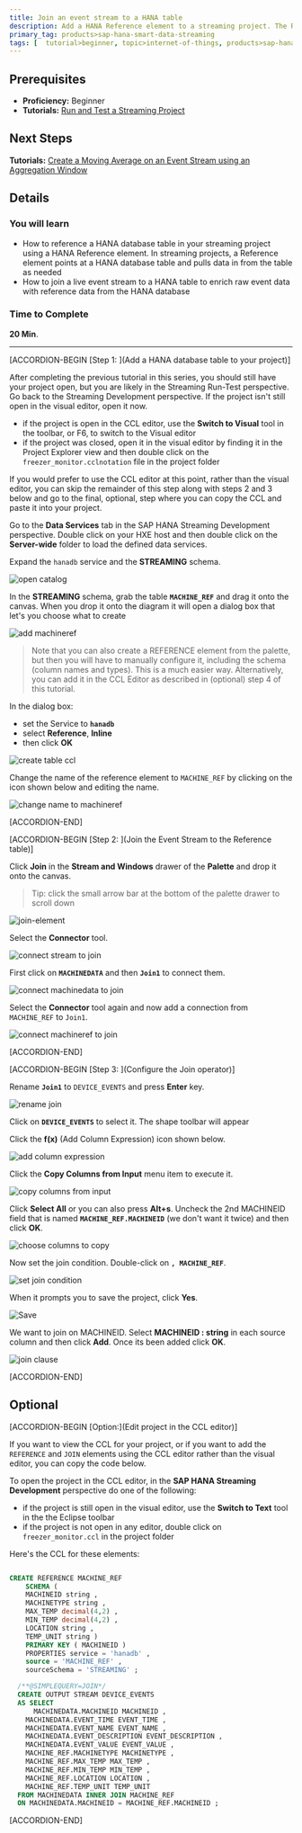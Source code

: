 ```yaml
---
title: Join an event stream to a HANA table
description: Add a HANA Reference element to a streaming project. The Reference element is a proxy for a HANA table, allowing the HANA table to be accessed within the streaming project. Then, using a Join operator, join the input stream to the HANA table to enrich the incoming events with reference data from the HANA database.
primary_tag: products>sap-hana-smart-data-streaming
tags: [  tutorial>beginner, topic>internet-of-things, products>sap-hana-smart-data-streaming, products>sap-hana\,-express-edition   ]
---
```

## Prerequisites  
 - **Proficiency:** Beginner
 - **Tutorials:** [Run and Test a Streaming Project](https://www.sap.com/developer/tutorials/sds-run-test.html)

## Next Steps
   **Tutorials:** [Create a Moving Average on an Event Stream using an Aggregation Window](https://www.sap.com/developer/tutorials/sds-event-stream-moving-average.html)

## Details
### You will learn  
 - How to reference a HANA database table in your streaming project using a HANA Reference element.  In streaming projects, a Reference element points at a HANA database table and pulls data in from the table as needed
 - How to join a live event stream to a HANA table to enrich raw event data with reference data from the HANA database

### Time to Complete
**20 Min**.

---

[ACCORDION-BEGIN [Step 1: ](Add a HANA database table to your project)]

After completing the previous tutorial in this series, you should still have your project open, but you are likely in the Streaming Run-Test perspective.  Go back to the Streaming Development perspective.  If the project isn't still open in the visual editor, open it now.

- if the project is open in the CCL editor, use the **Switch to Visual** tool in the toolbar, or F6, to switch to the Visual editor
- if the project was closed, open it in the visual editor by finding it in the Project Explorer view and then double click on the `freezer_monitor.cclnotation` file in the project folder

If you would prefer to use the CCL editor at this point, rather than the visual editor, you can skip the remainder of this step along with steps 2 and 3 below and go to the final, optional, step where you can copy the CCL and paste it into your project.  

Go to the **Data Services** tab in the SAP HANA Streaming Development perspective. Double click on your HXE host and then double click on the **Server-wide** folder to load the defined data services.

Expand the `hanadb` service and the **STREAMING** schema.

![open catalog](2-open-catalog.png)

In the **STREAMING** schema, grab the table **`MACHINE_REF`** and drag it onto the canvas. When you drop it onto the diagram it will open a dialog box that let's you choose what to create

![add machineref](3-add-machineref.png)

> Note that you can also create a REFERENCE element from the palette, but then you will have to manually configure it, including the schema (column names and types).  This is a much easier way. Alternatively, you can add it in the CCL Editor as described in (optional) step 4 of this tutorial.

In the dialog box:

- set the Service to **`hanadb`**
- select **Reference**, **Inline**
- then click **OK**

![create table ccl](4-create-table-ccl.png)

Change the name of the reference element to `MACHINE_REF` by clicking on the icon shown below and editing the name.

![change name to machineref](5-change-name-to-machineref.png)


[ACCORDION-END]

[ACCORDION-BEGIN [Step 2: ](Join the Event Stream to the Reference table)]

Click **Join** in the **Stream and Windows** drawer of the **Palette** and drop it onto the canvas.

> Tip: click the small arrow bar at the bottom of the palette drawer to scroll down

![join-element](1-join-element.png)

Select the **Connector** tool.

![connect stream to join](2-connect-stream-to-join.png)

First click on **`MACHINEDATA`** and then **`Join1`** to connect them.

![connect machinedata to join](3-connect-machinedata-to-join.png)

Select the **Connector** tool again and now add a connection from `MACHINE_REF` to `Join1`.

![connect machineref to join](4-connect-machineref-to-join.png)



[ACCORDION-END]

[ACCORDION-BEGIN [Step 3: ](Configure the Join operator)]

Rename **`Join1`** to `DEVICE_EVENTS` and press **Enter** key.

![rename join](6-rename-join.png)

Click on **`DEVICE_EVENTS`** to select it.  The shape toolbar will appear

Click the **f(x)** (Add Column Expression) icon shown below.

![add column expression](7-add-column-expression.png)

Click the **Copy Columns from Input** menu item to execute it.

![copy columns from input](8-copy-columns-from-input.png)

Click **Select All** or you can also press **Alt+s**. Uncheck the 2nd MACHINEID field that is named **`MACHINE_REF.MACHINEID`** (we don't want it twice) and then click **OK**.

![choose columns to copy](9-choose-columns-to-copy.png)

Now set the join condition. Double-click on **`, MACHINE_REF`**.

![set join condition](10-set-join-condition.png)

When it prompts you to save the project, click **Yes**.

![Save](11-save-project.png)

We want to join on MACHINEID. Select **MACHINEID : string** in each source column and then click **Add**. Once its been added click **OK**.

![join clause](12-join-clause.png)


[ACCORDION-END]

## Optional

[ACCORDION-BEGIN [Option:](Edit project in the CCL editor)]

If you want to view the CCL for your project, or if you want to add the `REFERENCE` and `JOIN` elements using the CCL editor rather than the visual editor, you can copy the code below.

To open the project in the CCL editor, in the **SAP HANA Streaming Development** perspective do one of the following:

- if the project is still open in the visual editor, use the **Switch to Text** tool in the the Eclipse toolbar
- if the project is not open in any editor, double click on `freezer_monitor.ccl` in the project folder

Here's the CCL for these elements:

```SQL

CREATE REFERENCE MACHINE_REF
    SCHEMA (
	MACHINEID string ,
	MACHINETYPE string ,
	MAX_TEMP decimal(4,2) ,
	MIN_TEMP decimal(4,2) ,
	LOCATION string ,
	TEMP_UNIT string )
	PRIMARY KEY ( MACHINEID )
	PROPERTIES service = 'hanadb' ,
	source = 'MACHINE_REF' ,
	sourceSchema = 'STREAMING' ;

  /**@SIMPLEQUERY=JOIN*/
  CREATE OUTPUT STREAM DEVICE_EVENTS
  AS SELECT
      MACHINEDATA.MACHINEID MACHINEID ,
  	MACHINEDATA.EVENT_TIME EVENT_TIME ,
  	MACHINEDATA.EVENT_NAME EVENT_NAME ,
  	MACHINEDATA.EVENT_DESCRIPTION EVENT_DESCRIPTION ,
  	MACHINEDATA.EVENT_VALUE EVENT_VALUE ,
  	MACHINE_REF.MACHINETYPE MACHINETYPE ,
  	MACHINE_REF.MAX_TEMP MAX_TEMP ,
  	MACHINE_REF.MIN_TEMP MIN_TEMP ,
  	MACHINE_REF.LOCATION LOCATION ,
  	MACHINE_REF.TEMP_UNIT TEMP_UNIT
  FROM MACHINEDATA INNER JOIN MACHINE_REF
  ON MACHINEDATA.MACHINEID = MACHINE_REF.MACHINEID ;


```


[ACCORDION-END]
